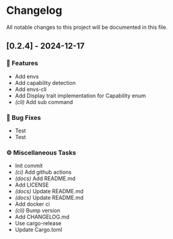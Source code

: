 # Changelog

All notable changes to this project will be documented in this file.

## [0.2.4] - 2024-12-17

### 🚀 Features

- Add envs
- Add capability detection
- Add envs-cli
- Add Display trait implementation for Capability enum
- *(cli)* Add sub command

### 🐛 Bug Fixes

- Test
- Test

### ⚙️ Miscellaneous Tasks

- Init commit
- *(ci)* Add github actions
- *(docs)* Add README.md
- Add LICENSE
- *(docs)* Update README.md
- *(docs)* Update README.md
- Add docker ci
- *(cli)* Bump version
- Add CHANGELOG.md
- Use cargo-release
- Update Cargo.toml

<!-- generated by git-cliff -->
